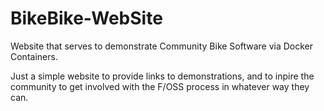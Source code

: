 # BikeBike-WebSite
Website that serves to demonstrate Community Bike Software via Docker Containers.

Just a simple website to provide links to demonstrations, and to inpire the community to get involved with the F/OSS process in whatever way they can.
